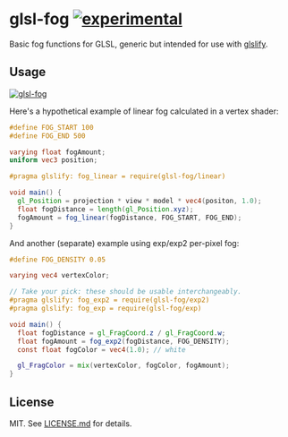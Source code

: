 # glsl-fog [![experimental](http://hughsk.github.io/stability-badges/dist/experimental.svg)](http://github.com/hughsk/stability-badges) #

Basic fog functions for GLSL, generic but intended for use with
[glslify](http://github.com/chrisdickinson/glslify).

## Usage ##

[![glsl-fog](https://nodei.co/npm/glsl-fog.png?mini=true)](https://nodei.co/npm/glsl-fog)

Here's a hypothetical example of linear fog calculated in a vertex shader:

``` glsl
#define FOG_START 100
#define FOG_END 500

varying float fogAmount;
uniform vec3 position;

#pragma glslify: fog_linear = require(glsl-fog/linear)

void main() {
  gl_Position = projection * view * model * vec4(positon, 1.0);
  float fogDistance = length(gl_Position.xyz);
  fogAmount = fog_linear(fogDistance, FOG_START, FOG_END);
}
```

And another (separate) example using exp/exp2 per-pixel fog:

``` glsl
#define FOG_DENSITY 0.05

varying vec4 vertexColor;

// Take your pick: these should be usable interchangeably.
#pragma glslify: fog_exp2 = require(glsl-fog/exp2)
#pragma glslify: fog_exp = require(glsl-fog/exp)

void main() {
  float fogDistance = gl_FragCoord.z / gl_FragCoord.w;
  float fogAmount = fog_exp2(fogDistance, FOG_DENSITY);
  const float fogColor = vec4(1.0); // white

  gl_FragColor = mix(vertexColor, fogColor, fogAmount);
}
```

## License ##

MIT. See [LICENSE.md](http://github.com/hughsk/glsl-fog/blob/master/LICENSE.md) for details.
